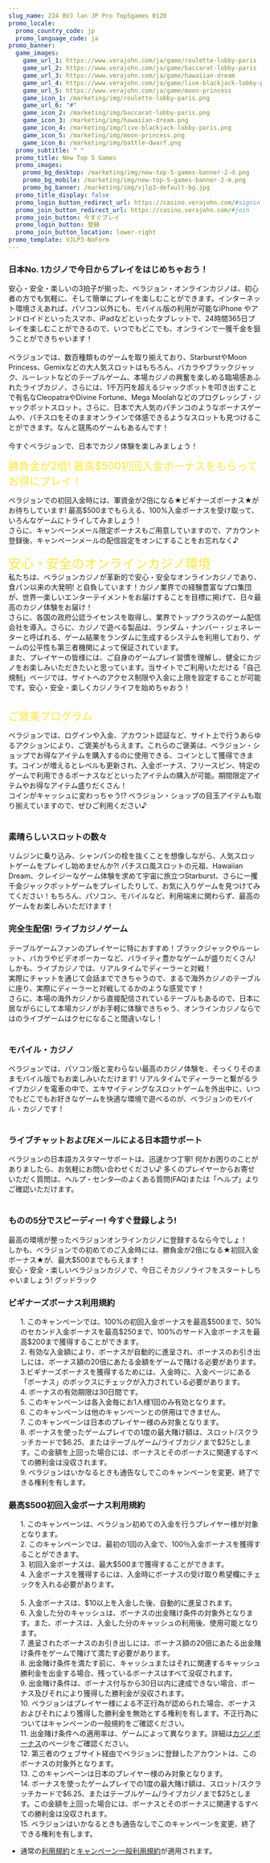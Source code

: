 ```yaml
---
slug_name: 224 BVJ lan JP Pro Top5games 0120
promo_locale:
  promo_country_code: jp
  promo_language_code: ja
promo_banner:
  game_images:
    game_url_1: https://www.verajohn.com/ja/game/roulette-lobby-paris
    game_url_2: https://www.verajohn.com/ja/game/baccarat-lobby-paris
    game_url_3: https://www.verajohn.com/ja/game/hawaiian-dream
    game_url_4: https://www.verajohn.com/ja/game/live-blackjack-lobby-paris
    game_url_5: https://www.verajohn.com/ja/game/moon-princess
    game_icon_1: /marketing/img/roulette-lobby-paris.png
    game_url_6: "#"
    game_icon_2: /marketing/img/baccarat-lobby-paris.png
    game_icon_3: /marketing/img/hawaiian-dream.png
    game_icon_4: /marketing/img/live-blackjack-lobby-paris.png
    game_icon_5: /marketing/img/moon-princess.png
    game_icon_6: /marketing/img/battle-dwarf.png
  promo_subtitle: " "
  promo_title: New Top 5 Games
  promo_images:
    promo_bg_desktop: /marketing/img/new-top-5-games-banner-2-d.png
    promo_bg_mobile: /marketing/img/new-top-5-games-banner-2-m.png
    promo_bg_banner: /marketing/img/vjlp3-default-bg.jpg
  promo_title_display: false
  promo_login_button_redirect_url: https://casino.verajohn.com/#signin
  promo_join_button_redirect_url: https://casino.verajohn.com/#join
  promo_join_button: 今すぐプレイ
  promo_login_button: 登録
  promo_join_button_location: lower-right
promo_template: VJLP3-NoForm
---
```

<section id="bf-usps" class="container">
   <div class="row">
      <div id="intro" class="col-12">
         <h3>日本No. 1カジノで今日からプレイをはじめちゃおう！<br></h3>
         <p>安心・安全・楽しいの3拍子が揃った、ベラジョン・オンラインカジノは、初心者の方でも気軽に、そして簡単にプレイを楽しむことができます。インターネット環境さえあれば、パソコン以外にも、モバイル版の利用が可能なiPhone やアンドロイドといったスマホ、iPadなどといったタブレットで、24時間365日プレイを楽しむことができるので、いつでもどこでも、オンラインで一獲千金を狙うことができちゃいます！<br><br>ベラジョンでは、数百種類ものゲームを取り揃えており、StarburstやMoon Princess、Gemixなどの大人気スロットはもちろん、バカラやブラックジャック、ルーレットなどのテーブルゲーム、本場カジノの興奮を楽しめる臨場感あふれたライブカジノ、さらには、1千万円を超えるジャックポットを叩き出すことで有名なCleopatraやDivine Fortune、Mega Moolahなどのプログレッシブ・ジャックポットスロット。さらに、日本で大人気のパチンコのようなボーナスゲームや、パチスロをそのままオンラインで体感できるようなスロットも見つけることができます。なんと競馬のゲームもあるんです！<br><br>今すぐベラジョンで、日本でカジノ体験を楽しみましょう！</p>
      </div>
      <div class="bf-separator col-12"></div>
      <div class="col-12 col-md-6">
         <span style="color: rgb(254, 230, 61); font-size: 1.5em;">勝負金が2倍! 最高$500初回入金ボーナスをもらってお得にプレイ！</span><br>
         <p><span style="font-family: -apple-system, BlinkMacSystemFont, &quot;Segoe UI&quot;, Roboto, Oxygen, Ubuntu, Cantarell, &quot;Fira Sans&quot;, &quot;Droid Sans&quot;, &quot;Helvetica Neue&quot;, sans-serif;">ベラジョンでの初回入金時には、軍資金が2倍になる★ビギナーズボーナス★がお待ちしています! 最高$500までもらえる、100%入金ボーナスを受け取って、いろんなゲームにトライしてみましょう！<br>さらに、キャンペーンメール限定ボーナスもご用意していますので、アカウント登録後、キャンペーンメールの配信設定をオンにすることをお忘れなく♪<br><br></span><span style="color: rgb(254, 230, 61); font-size: 1.8em;">安心・安全のオンラインカジノ環境</span><br>私たちは、ベラジョンカジノが革新的で安心・安全なオンラインカジノであり、食パン以来の大発明! と自負しています！カジノ業界での経験豊富なプロ集団が、世界一楽しいエンターテイメントをお届けすることを目標に掲げて、日々最高のカジノ体験をお届け！<br>さらに、各国の政府公認ライセンスを取得し、業界でトップクラスのゲーム配信会社を導入。さらに、カジノで遊べる製品は、ランダム・ナンバー・ジェネレーターと呼ばれる、ゲーム結果をランダムに生成するシステムを利用しており、ゲームの公平性も第三者機関によって保証されています。<br>また、プレイヤーの皆様には、ご自身のゲームプレイ習慣を理解し、健全にカジノをお楽しみいただきたいと思っています。当サイトでご利用いただける「自己規制」ページでは、サイトへのアクセス制限や入金に上限を設定することが可能です。安心・安全・楽しくカジノライフを始めちゃおう！<br><br></p>
         <div><span style="color: rgb(254, 230, 61); font-size: 1.5em;">ご褒美プログラム</span><br></div>
         <p>ベラジョンでは、ログインや入金、アカウント認証など、サイト上で行うあらゆるアクションにより、ご褒美がもらえます。これらのご褒美は、ベラジョン・ショップでお得なアイテムを購入するのに使用できる、コインとして獲得できます。コインが増えるとレベルも更新され、入金ボーナス、フリースピン、特定のゲームで利用できるボーナスなどといったアイテムの購入が可能。期間限定アイテムやお得なアイテム盛りだくさん！<br>コインがキャッシュに変わっちゃう!? ベラジョン・ショップの目玉アイテムも取り揃えていますので、ぜひご利用ください♪<br><br></p>
         <h3>素晴らしいスロットの数々</h3>
         <p>リムジンに乗り込み、シャンパンの栓を抜くことを想像しながら、人気スロットゲームをプレイし始めませんか?! パチスロ風スロットの元祖、Hawaiian Dream、クレイジーなゲーム体験を求めて宇宙に旅立つStarburst、さらに一攫千金ジャックポットゲームをプレイしたりして、お気に入りゲームを見つけてみてください！もちろん、パソコン、モバイルなど、利用端末に関わらず、最高のゲームをお楽しみいただけます！<br></p>
      </div>
      <div class="col-12 col-md-6">
         <h3>完全生配信! ライブカジノゲーム<br></h3>
         <p>テーブルゲームファンのプレイヤーに特におすすめ！ブラックジャックやルーレット、バカラやビデオポーカーなど、バライティ豊かなゲームが盛りだくさん! しかも、ライブカジノでは、リアルタイムでディーラーと対戦！<br>実際にチャットを通じて会話までできちゃうので、まるで海外カジノのテーブルに座り、実際にディーラーと対戦してるかのような感覚です！<br>さらに、本場の海外カジノから直接配信されているテーブルもあるので、日本に居ながらにして本場カジノがお手軽に体験できちゃう、オンラインカジノならではのライブゲームはクセになること間違いなし！<br><br></p>
         <h3>モバイル・カジノ</h3>
         <p>ベラジョンでは、パソコン版と変わらない最高のカジノ体験を、そっくりそのままモバイル版でもお楽しみいただけます! リアルタイムでディーラーと繋がるライブカジノを電車の中で、エキサイティングなスロットゲームを外出中に、いつでもどこでもお好きなゲームを快適な環境で遊べるのが、ベラジョンのモバイル・カジノです！<br><br></p>
         <h3>ライブチャットおよびEメールによる日本語サポート</h3>
         <p>ベラジョンの日本語カスタマーサポートは、迅速かつ丁寧! 何かお困りのことがありましたら、お気軽にお問い合わせください♪ 多くのプレイヤーからお寄せいただく質問は、ヘルプ・センタ―のよくある質問(FAQ)または「ヘルプ」よりご確認いただけます。<br><br></p>
         <h3>ものの5分でスピーディー! 今すぐ登録しよう!<br></h3>
         <p>最高の環境が整ったベラジョンオンラインカジノに登録するなら今でしょ！<br>しかも、ベラジョンでの初めてのご入金時には、勝負金が2倍になる★初回入金ボーナス★が、最大$500までもらえます！<br>安心・安全・楽しいベラジョンカジノで、今日こそカジノライフをスタートしちゃいましょう! グッドラック<br></p>
      </div>
   </div>
</section>
<section id="terms-anchor" class="container animated fadeIn"></section>
<div class="container-fluid pp">
   <div class="container">
      <div class="row">
         <div class="col-12">
            <div class="payment-providers"></div>
         </div>
      </div>
   </div>
</div>
<section id="terms" class="container">
   <div class="row">
      <div class="bf-separator col-12"></div>
      <div class="col-12">
         <h3>ビギナーズボーナス利用規約</h3>
         <ul>1. このキャンペーンでは、100%の初回入金ボーナスを最高$500まで、50%のセカンド入金ボーナスを最高$250まで、100%のサード入金ボーナスを最高$200まで獲得することができます。<br>2. 有効な入金額により、ボーナスが自動的に進呈され、ボーナスのお引き出しには、ボーナス額の20倍にあたる金額をゲームで賭ける必要があります。<br>3.ビギナーズボーナスを獲得するためには、入金時に、入金ページにある「ボーナス」のボックスにチェックが入力されている必要があります。<br>4. ボーナスの有効期限は30日間です。&nbsp;<br>5. このキャンペーンは各入金毎にお1人様1回のみ有効となります。<br>6. このキャンペーンは他のキャンペーンとの併用はできません。<br>7. このキャンペーンは日本のプレイヤー様のみ対象となります。<br>8. ボーナスを使ったゲームプレイでの1度の最大賭け額は、スロット/スクラッチカードで$6.25、またはテーブルゲーム/ライブカジノまで$25とします。この金額を上回った場合には、ボーナスとそのボーナスに関連するすべての勝利金は没収されます。<br>9. ベラジョンはいかなるときも通告なしでこのキャンペーンを変更、終了できる権利を有します。<br></ul>
      </div>
   </div>
   <div class="bf-separator col-12"></div>
   <div class="col-12">
      <h3>最高$500初回入金ボーナス利用規約</h3>
      <ul>1. このキャンペーンは、ベラジョン初めての入金を行うプレイヤー様が対象となります。<br>2. このキャンペーンでは、最初の1回の入金で、100％入金ボーナスを獲得することができます。<br>3. 初回入金ボーナスは、最大$500まで獲得することができます。<br>4. 入金ボーナスを獲得するには、入金時にボーナスの受け取り希望欄にチェックを入れる必要があります。<br><br>5. 入金ボーナスは、$10以上を入金した後、自動的に進呈されます。<br>6. 入金した分のキャッシュは、ボーナスの出金賭け条件の対象外となります。また、ボーナスは、入金した分のキャッシュの利用後、使用可能となります。<br>7. 進呈されたボーナスのお引き出しには、ボーナス額の20倍にあたる出金賭け条件をゲームで賭けて満たす必要があります。<br>8. 出金賭け条件を満たす前に、キャッシュまたはそれに関連するキャッシュ勝利金を出金する場合、残っているボーナスはすべて没収されます。<br>9. 出金賭け条件は、ボーナス付与から30日以内に達成できない場合、ボーナス及びそれにより獲得した勝利金が没収されます。<br>10. ベラジョンはプレイヤー様による不正行為が認められた場合、ボーナスおよびそれにより獲得した勝利金を無効とする権利を有します。不正行為についてはキャンペーンの一般規約をご確認ください。<br>11. 出金賭け条件への適用率は、ゲームによって異なります。詳細は<a href="https://www.verajohn.com/ja/about/our-casino-bonuses">カジノボーナス</a>のページをご確認ください。<br>12. 第三者のウェブサイト経由でベラジョンに登録したアカウントは、このボーナスの対象外となります。<br>13. このキャンペーンは日本のプレイヤー様のみ対象となります。<br>14. ボーナスを使ったゲームプレイでの1度の最大賭け額は、スロット/スクラッチカードで$6.25、またはテーブルゲーム/ライブカジノまで$25とします。この金額を上回った場合には、ボーナスとそのボーナスに関連するすべての勝利金は没収されます。<br>15. ベラジョンはいかなるときも通告なしでこのキャンペーンを変更、終了できる権利を有します。</ul>
   </div>
   <ul>
      <li>通常の<a href="https://verajohn.com/about/terms-and-conditions">利用規約</a>と<a href="https://verajohn.com/about/promotions-terms-and-conditions">キャンペーン一般利用規約</a>が適用されます。</li>
   </ul>
</section>